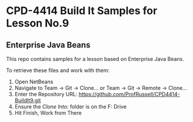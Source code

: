 # CPD-4414 Build It Samples for Lesson No.9
## Enterprise Java Beans

This repo contains samples for a lesson based on Enterprise Java Beans.

To retrieve these files and work with them:

1. Open NetBeans
2. Navigate to Team -> Git -> Clone... or Team -> Git -> Remote -> Clone...
3. Enter the Repository URL: https://github.com/ProfRussell/CPD4414-BuildIt9.git
4. Ensure the *Clone Into:* folder is on the F: Drive
5. Hit Finish, Work from There
